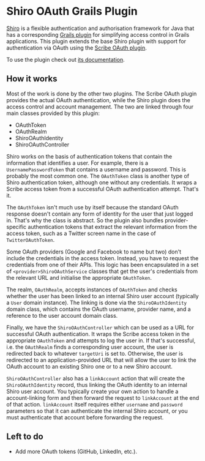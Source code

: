 Shiro OAuth Grails Plugin
=========================

[Shiro](http://shiro.apache.org/) is a flexible authentication and authorisation framework for Java that has a corresponding [Grails plugin](http://grails.org/plugin/shiro) for simplifying access control in Grails applications. This plugin extends the base Shiro plugin with support for authentication via OAuth using the [Scribe OAuth plugin](http://grails.org/plugin/oauth-scribe).

To use the plugin check out [its documentation](http://pledbrook.github.com/grails-shiro-oauth/).

How it works
------------

Most of the work is done by the other two plugins. The Scribe OAuth plugin provides the actual OAuth authentication, while the Shiro plugin does the access control and account management. The two are linked through four main classes provided by this plugin:

* OAuthToken
* OAuthRealm
* ShiroOAuthIdentity
* ShiroOAuthController

Shiro works on the basis of authentication tokens that contain the information that identifies a user. For example, there is a `UsernamePasswordToken` that contains a username and password. This is probably the most common one. The `OAuthToken` class is another type of Shiro authentication token, although one without any credentials. It wraps a Scribe access token from a successful OAuth authentication attempt. That's it.

The `OAuthToken` isn't much use by itself because the standard OAuth response doesn't contain any form of identity for the user that just logged in. That's why the class is abstract. So the plugin also bundles provider-specific authentication tokens that extract the relevant information from the access token, such as a Twitter screen name in the case of `TwitterOAuthToken`.

Some OAuth providers (Google and Facebook to name but two) don't include the credentials in the access token. Instead, you have to request the credentials from one of their APIs. This logic has been encapsulated in a set of `<provider>ShiroOAuthService` classes that get the user's credentials from the relevant URL and initialise the appropriate `OAuthToken`.

The realm, `OAuthRealm`, accepts instances of `OAuthToken` and checks whether the user has been linked to an internal Shiro user account (typically a `User` domain instance). The linking is done via the `ShiroOAuthIdentity` domain class, which contains the OAuth username, provider name, and a reference to the user account domain class.

Finally, we have the `ShiroOAuthController` which can be used as a URL for successful OAuth authentication. It wraps the Scribe access token in the appropriate `OAuthToken` and attempts to log the user in. If that's successful, i.e. the `OAuthRealm` finds a corresponding user account, the user is redirected back to whatever `targetUri` is set to. Otherwise, the user is redirected to an application-provided URL that will allow the user to link the OAuth account to an existing Shiro one or to a new Shiro account.

`ShiroOAuthController` also has a `linkAccount` action that will create the `ShiroOAuthIdentity` record, thus linking the OAuth identity to an internal Shiro user account. You typically create your own action to handle a account-linking form and then forward the request to `linkAccount` at the end of that action. `linkAccount` itself requires either `username` and `password` parameters so that it can authenticate the internal Shiro account, or you must authenticate that account before forwarding the request.

Left to do
----------

* Add more OAuth tokens (GitHub, LinkedIn, etc.).
